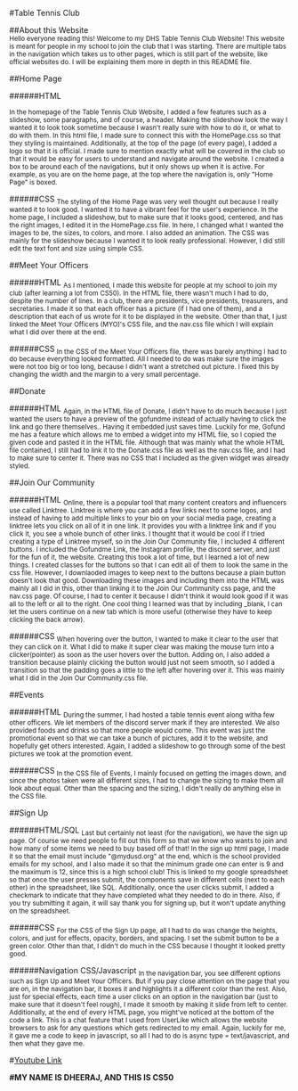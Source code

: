 #Table Tennis Club

##About this Website
<br>
<sub>Hello everyone reading this! Welcome to my DHS Table Tennis Club Website! This website is meant for people in my school to join the club that I was starting. There are multiple tabs in the navigation which takes us to other pages, which is still part of the website, like official websites do. I will be explaining them more in depth in this README file.</sub>

##Home Page

######HTML

<sub>In the homepage of the Table Tennis Club Website, I added a few features such as a slideshow, some paragraphs, and of course, a header. Making the slideshow look the way I wanted it to look took sometime because I wasn't really sure with how to do it, or what to do with them. In this html file, I made sure to connect this with the HomePage.css so that they styling is maintained. Additionally, at the top of the page (of every page), I added a logo so that it is official. I made sure to mention exactly what will be covered in the club so that it would be easy for users to understand and navigate around the website. I created a box to be around each of the navigations, but it only shows up when it is active. For example, as you are on the home page, at the top where the navigation is, only "Home Page" is boxed. </sub>

######CSS
<sub>The styling of the Home Page was very well thought out because I really wanted it to look good. I wanted it to have a vibrant feel for the user's experience. In the home page, I included a slideshow, but to make sure that it looks good, centered, and has the right images, I edited it in the HomePage.css file. In here, I changed what I wanted the images to be, the sizes, to colors, and more. I also added an animation. The CSS was mainly for the slideshow because I wanted it to look really professional. However, I did still edit the text font and size using simple CSS.</sub>

##Meet Your Officers

######HTML
<sub>As I mentioned, I made this website for people at my school to join my club (after learning a lot from CS50). In the HTML file, there wasn't much I had to do, despite the number of lines. In a club, there are presidents, vice presidents, treasurers, and secretaries. I made it so that each officer has a picture (if I had one of them), and a description that each of us wrote for it to be displayed in the website. Other than that, I just linked the Meet Your Officers (MYO)'s CSS file, and the nav.css file which I will explain what I did over there at the end.</sub>

######CSS
<sub>In the CSS of the Meet Your Officers file, there was barely anything I had to do because everything looked formatted. All I needed to do was make sure the images were not too big or too long, because I didn't want a stretched out picture. I fixed this by changing the width and the margin to a very small percentage.</sub>

##Donate

######HTML
<sub>Again, in the HTML file of Donate, I didn't have to do much because I just wanted the users to have a preview of the gofundme instead of actually having to click the link and go there themselves.. Having it embedded just saves time. Luckily for me, Gofund me has a feature which allows me to embed a widget into my HTML file, so I copied the given code and pasted it in the HTML file. Although that was mainly what the whole HTML file contained, I still had to link it to the Donate.css file as well as the nav.css file, and I had to make sure to center it. There was no CSS that I included as the given widget was already styled.</sub>

##Join Our Community

######HTML
<sub>Online, there is a popular tool that many content creators and influencers use called Linktree. Linktree is where you can add a few links next to some logos, and instead of having to add multiple links to your bio on your social media page, creating a linktree lets you click on all of it in one link. It provides you with a linktree link and if you click it, you see a whole bunch of other links. I thought that it would be cool if I tried creating a type of Linktree myself, so in the Join Our Community file, I included 4 different buttons. I included the Gofundme Link, the Instagram profile, the discord server, and just for the fun of it, the website. Creating this took a lot of time, but I learned a lot of new things. I created classes for the buttons so that I can edit all of them to look the same in the css file. However, I downlaoded images to keep next to the buttons because a plain button doesn't look that good. Downloading these images and including them into the HTML was mainly all I did in this, other than linking it to the Join Our Community css page, and the nav.css page. Of course, I had to center it because I didn't think it would look good if it was all to the left or all to the right. One cool thing I learned was that by including _blank, I can let the users continue on a new tab which is more useful (otherwise they have to keep clicking the back arrow). </sub>

######CSS
<sub> When hovering over the button, I wanted to make it clear to the user that they can click on it. What I did to make it super clear was making the mouse turn into a clicker(pointer) as soon as the user hovers over the button. Adding on, I also added a transition because plainly clicking the button would just not seem smooth, so I added a transition so that the padding goes a little to the left after hovering over it. This was mainly what I did in the Join Our Community.css file. </sub>

##Events

######HTML
<sub> During the summer, I had hosted a table tennis event along witha few other officers. We let members of the discord server mark if they are interested. We also provided foods and drinks so that more people would come. This event was just the promotional event so that we can take a bunch of pictures, add it to the website, and hopefully get others interested. Again, I added a slideshow to go through some of the best pictures we took at the promotion event.</sub> 

######CSS
<sub> In the CSS file of Events, I mainly focused on getting the images down, and since the photos taken were all different sizes, I had to change the sizing to make them all look about equal. Other than the spacing and the sizing, I didn't really do anything else in the CSS file. </sub>

##Sign Up

######HTML/SQL
<sub> Last but certainly not least (for the navigation), we have the sign up page. Of course we need people to fill out this form so that we know who wants to join and how many of some items we need to buy based off of that! In the sign up html page, I made it so that the email must include "@mydusd.org" at the end, which is the school provided emails for my school, and I also made it so that the minimum grade one can enter is 9 and the maximum is 12, since this is a high school club! This is linked to my google spreadsheet so that once the user presses submit, the components save in different cells (next to each other) in the spreadsheet, like SQL. Additionally, once the user clicks submit, I added a checkmark to indicate that they have completed what they needed to do in there. Also, if you try submitting it again, it will say thank you for signing up, but it won't update anything on the spreadsheet. </sub>

######CSS
<sub> For the CSS of the Sign Up page, all I had to do was change the heights, colors, and just for effects, opacity, borders, and spacing. I set the submit button to be a green color. Other than that, I didn't do much in the CSS because I thought it looked pretty good. </sub>


######Navigation CSS/Javascript
<sub> In the navigation bar, you see different options such as Sign Up and Meet Your Officers. But if you pay close attention on the page that you are on, in the navigation bar, it boxes it and highlights it a different color than the rest. Also, just for special effects, each time a user clicks on an option in the navigation bar (just to make sure that it doesn't feel rough), I made it smooth by making it slide from left to center. Additionally, at the end of every HTML page, you might've noticed at the bottom of the code a link. This is a chat feature that I used from UserLike which allows the website browsers to ask for any questions which gets redirected to my email. Again, luckily for me, it gave me a code to keep in javascript, so all I had to do is async type = text/javascript, and then what they gave me. </sub>

#[Youtube Link](https://www.youtube.com/watch?v=Es05NA2sHJM)

<strong>#MY NAME IS DHEERAJ, AND THIS IS CS50</strong>





